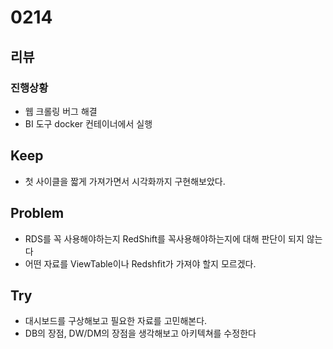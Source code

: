 # 0214
## 리뷰
### 진행상황
- 웹 크롤링 버그 해결
- BI 도구 docker 컨테이너에서 실행
## Keep
- 첫 사이클을 짧게 가져가면서 시각화까지 구현해보았다.
## Problem
- RDS를 꼭 사용해야하는지 RedShift를 꼭사용해야하는지에 대해 판단이 되지 않는다
- 어떤 자료를 ViewTable이나 Redshfit가 가져야 할지 모르겠다.
## Try
- 대시보드를 구상해보고 필요한 자료를 고민해본다.
- DB의 장점, DW/DM의 장점을 생각해보고 아키텍쳐를 수정한다